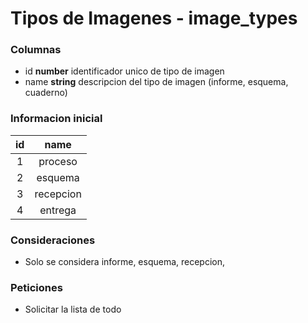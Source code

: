# Tipos de Imagenes - image_types
### Columnas
- id **number** identificador unico de tipo de imagen
- name **string** descripcion del tipo de imagen (informe, esquema, cuaderno)

### Informacion inicial
| id  | name  |
|:-:  |:-:    |
|1    |proceso|
|2    |esquema|
|3    |recepcion|
|4    |entrega|

### Consideraciones
- Solo se considera informe, esquema, recepcion, 

### Peticiones
- Solicitar la lista de todo
